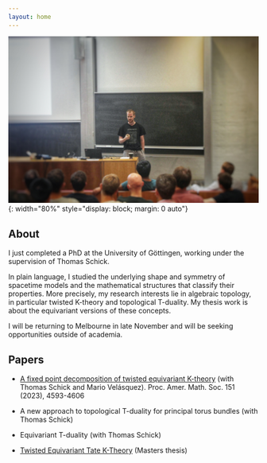 ```yaml
---
layout: home
---
```


<!--
![profilepic](docs/assets/profile.png){: width="300" style="float: left; margin-right: 3em;"}
-->

![ytmpic](docs/assets/ytm2.jpg){: width="80%" style="display: block; margin: 0 auto"}


## About 

I just completed a PhD at the University of Göttingen, working under the supervision of Thomas Schick. 

In plain language, I studied the underlying shape and symmetry of spacetime models and the mathematical structures that classify their properties.
More precisely, my research interests lie in algebraic topology, in particular twisted K-theory and topological T-duality.
My thesis work is about the equivariant versions of these concepts.

I will be returning to Melbourne in late November and will be seeking opportunities outside of academia.


## Papers

- [A fixed point decomposition of twisted equivariant K-theory](https://arxiv.org/abs/2202.05788) (with Thomas Schick and Mario Velásquez). Proc. Amer. Math. Soc. 151 (2023), 4593-4606

- A new approach to topological T-duality for principal torus bundles (with Thomas Schick)

- Equivariant T-duality (with Thomas Schick)

- [Twisted Equivariant Tate K-Theory](https://arxiv.org/abs/1912.02374) (Masters thesis)



